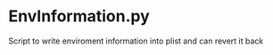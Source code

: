 EnvInformation.py
=================

Script to write enviroment information into plist and can revert it back
